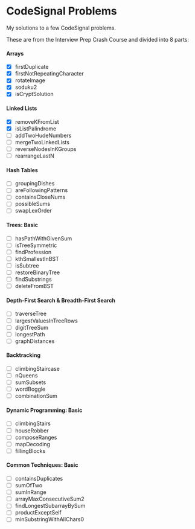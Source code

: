 # CodeSignal Problems

My solutions to a few CodeSignal problems.

These are from the Interview Prep Crash Course and divided into 8 parts:

#### Arrays
- [x] firstDuplicate
- [x] firstNotRepeatingCharacter
- [x] rotateImage
- [x] soduku2
- [x] isCryptSolution

#### Linked Lists
- [X] removeKFromList
- [X] isListPalindrome
- [ ] addTwoHudeNumbers
- [ ] mergeTwoLinkedLists
- [ ] reverseNodesInKGroups
- [ ] rearrangeLastN

#### Hash Tables
- [ ] groupingDishes
- [ ] areFollowingPatterns
- [ ] containsCloseNums
- [ ] possibleSums
- [ ] swapLexOrder

#### Trees: Basic
- [ ] hasPathWithGivenSum
- [ ] isTreeSymmetric
- [ ] findProfession
- [ ] kthSmallestInBST
- [ ] isSubtree
- [ ] restoreBinaryTree
- [ ] findSubstrings
- [ ] deleteFromBST

#### Depth-First Search & Breadth-First Search
- [ ] traverseTree
- [ ] largestValuesInTreeRows
- [ ] digitTreeSum
- [ ] longestPath
- [ ] graphDistances

#### Backtracking
- [ ] climbingStaircase
- [ ] nQueens
- [ ] sumSubsets
- [ ] wordBoggle
- [ ] combinationSum

#### Dynamic Programming: Basic
- [ ] climbingStairs
- [ ] houseRobber
- [ ] composeRanges
- [ ] mapDecoding
- [ ] fillingBlocks

#### Common Techniques: Basic
- [ ] containsDuplicates
- [ ] sumOfTwo
- [ ] sumInRange
- [ ] arrayMaxConsecutiveSum2
- [ ] findLongestSubarrayBySum
- [ ] productExceptSelf
- [ ] minSubstringWithAllChars0
